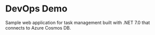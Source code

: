 # DevOps Demo

Sample web application for task management built with .NET 7.0 that connects to Azure Cosmos DB.